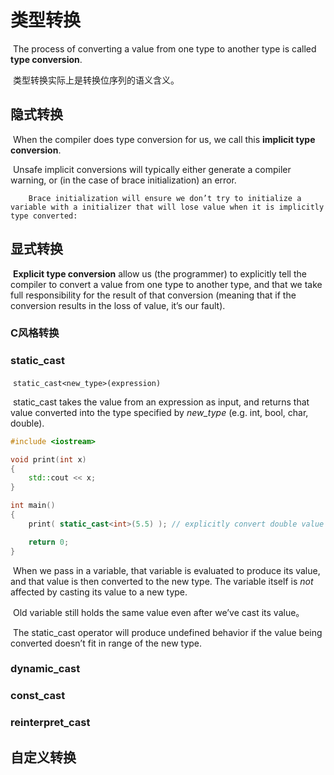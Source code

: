 # 类型转换

​		The process of converting a value from one type to another type is called **type conversion**.

​		类型转换实际上是转换位序列的语义含义。

## 隐式转换

​		When the compiler does type conversion for us, we call this **implicit type conversion**.

​		Unsafe implicit conversions will typically either generate a compiler warning, or (in the case of brace initialization) an error.

 		Brace initialization will ensure we don’t try to initialize a variable with a initializer that will lose value when it is implicitly type converted:

## 显式转换

​		**Explicit type conversion** allow us (the programmer) to explicitly tell the compiler to convert a value from one type to another type, and that we take full responsibility for the result of that conversion (meaning that if the conversion results in the loss of value, it’s our fault).

### C风格转换

### static_cast

​		`static_cast<new_type>(expression)`

​		static_cast takes the value from an expression as input, and returns that value converted into the type specified by *new_type* (e.g. int, bool, char, double).

```c++
#include <iostream>

void print(int x)
{
	std::cout << x;
}

int main()
{
	print( static_cast<int>(5.5) ); // explicitly convert double value 5.5 to an int

	return 0;
}
```

​		When we pass in a variable, that variable is evaluated to produce its value, and that value is then converted to the new type. The variable itself is *not* affected by casting its value to a new type.

​		Old variable still holds the same value even after we’ve cast its value。

​		The static_cast operator will produce undefined behavior if the value being converted doesn’t fit in range of the new type.

### dynamic_cast

### const_cast

### reinterpret_cast



## 自定义转换



​                                                                                                                                                                                                                                                                                                                                                                                                                                                                                                                                                                      
